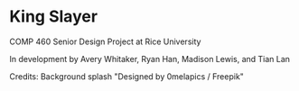 # King Slayer

COMP 460 Senior Design Project at Rice University

In development by Avery Whitaker, Ryan Han, Madison Lewis, and Tian Lan




Credits:
Background splash "Designed by 0melapics / Freepik"